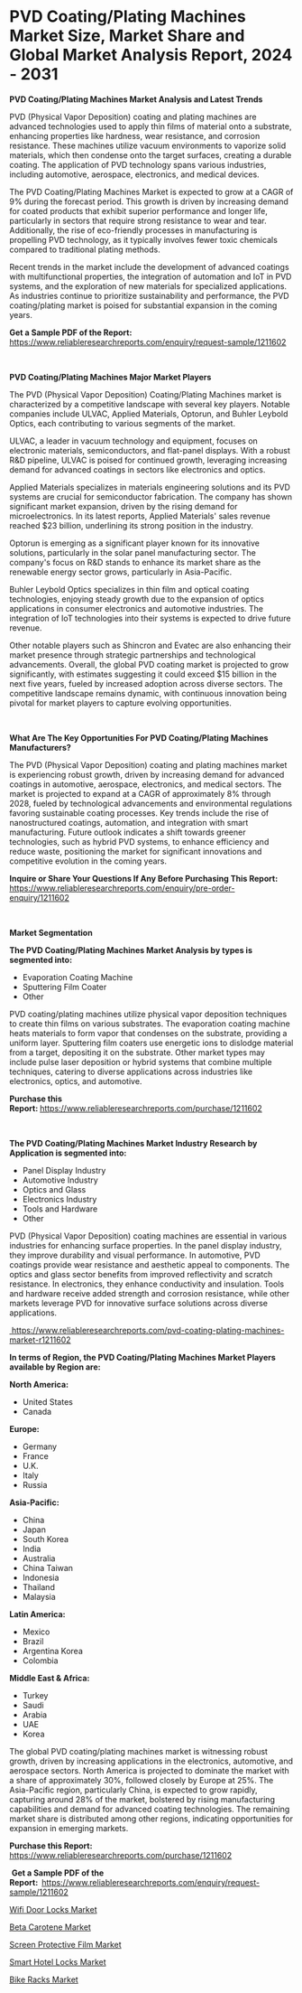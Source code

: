 <p><h1>PVD Coating/Plating Machines Market Size, Market Share and Global Market Analysis Report, 2024 - 2031</h1></p><p><strong>PVD Coating/Plating Machines Market Analysis and Latest Trends</strong></p>
<p><p>PVD (Physical Vapor Deposition) coating and plating machines are advanced technologies used to apply thin films of material onto a substrate, enhancing properties like hardness, wear resistance, and corrosion resistance. These machines utilize vacuum environments to vaporize solid materials, which then condense onto the target surfaces, creating a durable coating. The application of PVD technology spans various industries, including automotive, aerospace, electronics, and medical devices.</p><p>The PVD Coating/Plating Machines Market is expected to grow at a CAGR of 9% during the forecast period. This growth is driven by increasing demand for coated products that exhibit superior performance and longer life, particularly in sectors that require strong resistance to wear and tear. Additionally, the rise of eco-friendly processes in manufacturing is propelling PVD technology, as it typically involves fewer toxic chemicals compared to traditional plating methods.</p><p>Recent trends in the market include the development of advanced coatings with multifunctional properties, the integration of automation and IoT in PVD systems, and the exploration of new materials for specialized applications. As industries continue to prioritize sustainability and performance, the PVD coating/plating market is poised for substantial expansion in the coming years.</p></p>
<p><strong>Get a Sample PDF of the Report:&nbsp;</strong> <a href="https://www.reliableresearchreports.com/enquiry/request-sample/1211602?utm_campaign=3&utm_medium=2&utm_source=Github&utm_content=ia&utm_term=17122024&utm_id=pvd-coatingplating-machines">https://www.reliableresearchreports.com/enquiry/request-sample/1211602</a></p>
<p>&nbsp;</p>
<p><strong>PVD Coating/Plating Machines Major Market Players</strong></p>
<p><p>The PVD (Physical Vapor Deposition) Coating/Plating Machines market is characterized by a competitive landscape with several key players. Notable companies include ULVAC, Applied Materials, Optorun, and Buhler Leybold Optics, each contributing to various segments of the market.</p><p>ULVAC, a leader in vacuum technology and equipment, focuses on electronic materials, semiconductors, and flat-panel displays. With a robust R&D pipeline, ULVAC is poised for continued growth, leveraging increasing demand for advanced coatings in sectors like electronics and optics.</p><p>Applied Materials specializes in materials engineering solutions and its PVD systems are crucial for semiconductor fabrication. The company has shown significant market expansion, driven by the rising demand for microelectronics. In its latest reports, Applied Materials' sales revenue reached $23 billion, underlining its strong position in the industry.</p><p>Optorun is emerging as a significant player known for its innovative solutions, particularly in the solar panel manufacturing sector. The company's focus on R&D stands to enhance its market share as the renewable energy sector grows, particularly in Asia-Pacific.</p><p>Buhler Leybold Optics specializes in thin film and optical coating technologies, enjoying steady growth due to the expansion of optics applications in consumer electronics and automotive industries. The integration of IoT technologies into their systems is expected to drive future revenue.</p><p>Other notable players such as Shincron and Evatec are also enhancing their market presence through strategic partnerships and technological advancements. Overall, the global PVD coating market is projected to grow significantly, with estimates suggesting it could exceed $15 billion in the next five years, fueled by increased adoption across diverse sectors. The competitive landscape remains dynamic, with continuous innovation being pivotal for market players to capture evolving opportunities.</p></p>
<p>&nbsp;</p>
<p><strong>What Are The Key Opportunities For PVD Coating/Plating Machines Manufacturers?</strong></p>
<p><p>The PVD (Physical Vapor Deposition) coating and plating machines market is experiencing robust growth, driven by increasing demand for advanced coatings in automotive, aerospace, electronics, and medical sectors. The market is projected to expand at a CAGR of approximately 8% through 2028, fueled by technological advancements and environmental regulations favoring sustainable coating processes. Key trends include the rise of nanostructured coatings, automation, and integration with smart manufacturing. Future outlook indicates a shift towards greener technologies, such as hybrid PVD systems, to enhance efficiency and reduce waste, positioning the market for significant innovations and competitive evolution in the coming years.</p></p>
<p><strong>Inquire or Share Your Questions If Any Before Purchasing This Report:</strong> <a href="https://www.reliableresearchreports.com/enquiry/pre-order-enquiry/1211602?utm_campaign=3&utm_medium=2&utm_source=Github&utm_content=ia&utm_term=17122024&utm_id=pvd-coatingplating-machines">https://www.reliableresearchreports.com/enquiry/pre-order-enquiry/1211602</a></p>
<p>&nbsp;</p>
<p><strong>Market Segmentation</strong></p>
<p><strong>The PVD Coating/Plating Machines Market Analysis by types is segmented into:</strong></p>
<p><ul><li>Evaporation Coating Machine</li><li>Sputtering Film Coater</li><li>Other</li></ul></p>
<p><p>PVD coating/plating machines utilize physical vapor deposition techniques to create thin films on various substrates. The evaporation coating machine heats materials to form vapor that condenses on the substrate, providing a uniform layer. Sputtering film coaters use energetic ions to dislodge material from a target, depositing it on the substrate. Other market types may include pulse laser deposition or hybrid systems that combine multiple techniques, catering to diverse applications across industries like electronics, optics, and automotive.</p></p>
<p><strong>Purchase this Report:&nbsp;</strong><a href="https://www.reliableresearchreports.com/purchase/1211602?utm_campaign=3&utm_medium=2&utm_source=Github&utm_content=ia&utm_term=17122024&utm_id=pvd-coatingplating-machines">https://www.reliableresearchreports.com/purchase/1211602</a></p>
<p>&nbsp;</p>
<p><strong>The PVD Coating/Plating Machines Market Industry Research by Application is segmented into:</strong></p>
<p><ul><li>Panel Display Industry</li><li>Automotive Industry</li><li>Optics and Glass</li><li>Electronics Industry</li><li>Tools and Hardware</li><li>Other</li></ul></p>
<p><p>PVD (Physical Vapor Deposition) coating machines are essential in various industries for enhancing surface properties. In the panel display industry, they improve durability and visual performance. In automotive, PVD coatings provide wear resistance and aesthetic appeal to components. The optics and glass sector benefits from improved reflectivity and scratch resistance. In electronics, they enhance conductivity and insulation. Tools and hardware receive added strength and corrosion resistance, while other markets leverage PVD for innovative surface solutions across diverse applications.</p></p>
<p><a href="https://www.reliableresearchreports.com/pvd-coating-plating-machines-market-r1211602?utm_campaign=3&utm_medium=2&utm_source=Github&utm_content=ia&utm_term=17122024&utm_id=pvd-coatingplating-machines">&nbsp;https://www.reliableresearchreports.com/pvd-coating-plating-machines-market-r1211602</a></p>
<p><strong>In terms of Region, the PVD Coating/Plating Machines Market Players available by Region are:</strong></p>
<p>
    <p> <strong> North America: </strong>
        <ul>
            <li>United States</li>
            <li>Canada</li>
        </ul>
        </p> 
    <p> <strong> Europe: </strong>
        <ul>
            <li>Germany</li>
            <li>France</li>
            <li>U.K.</li>
            <li>Italy</li>
            <li>Russia</li>
        </ul>
        </p> 
    <p> <strong> Asia-Pacific: </strong>
        <ul>
            <li>China</li>
            <li>Japan</li>
            <li>South Korea</li>
            <li>India</li>
            <li>Australia</li>
            <li>China Taiwan</li>
            <li>Indonesia</li>
            <li>Thailand</li>
            <li>Malaysia</li>
        </ul>
        </p> 
    <p> <strong> Latin America: </strong>
        <ul>
            <li>Mexico</li>
            <li>Brazil</li>
            <li>Argentina Korea</li>
            <li>Colombia</li>
        </ul>
        </p> 
    <p> <strong> Middle East & Africa: </strong>
        <ul>
            <li>Turkey</li>
            <li>Saudi</li>
            <li>Arabia</li>
            <li>UAE</li>
            <li>Korea</li>
        </ul>
    </p>
    </p>
<p><p>The global PVD coating/plating machines market is witnessing robust growth, driven by increasing applications in the electronics, automotive, and aerospace sectors. North America is projected to dominate the market with a share of approximately 30%, followed closely by Europe at 25%. The Asia-Pacific region, particularly China, is expected to grow rapidly, capturing around 28% of the market, bolstered by rising manufacturing capabilities and demand for advanced coating technologies. The remaining market share is distributed among other regions, indicating opportunities for expansion in emerging markets.</p></p>
<p><strong>Purchase this Report: </strong><a href="https://www.reliableresearchreports.com/purchase/1211602?utm_campaign=3&utm_medium=2&utm_source=Github&utm_content=ia&utm_term=17122024&utm_id=pvd-coatingplating-machines">https://www.reliableresearchreports.com/purchase/1211602</a></p>
<p>&nbsp;<strong>Get a Sample PDF of the Report:&nbsp;&nbsp;</strong><a href="https://www.reliableresearchreports.com/enquiry/request-sample/1211602?utm_campaign=3&utm_medium=2&utm_source=Github&utm_content=ia&utm_term=17122024&utm_id=pvd-coatingplating-machines">https://www.reliableresearchreports.com/enquiry/request-sample/1211602</a></p>
<p><strong></strong></p>
<p><p><a href="https://github.com/mauripalmi/Market-Research-Report-List-5/blob/main/wifi-door-locks-market.md?utm_campaign=3&utm_medium=2&utm_source=Github&utm_content=ia&utm_term=17122024&utm_id=pvd-coatingplating-machines">Wifi Door Locks Market</a></p><p><a href="https://www.linkedin.com/pulse/future-outlook-beta-carotene-market-20242031-cagr-112-bbqhc?utm_campaign=3&utm_medium=2&utm_source=Github&utm_content=ia&utm_term=17122024&utm_id=pvd-coatingplating-machines">Beta Carotene Market</a></p><p><a href="https://www.linkedin.com/pulse/projected-market-revenue-screen-protective-film-107-cagr-from-cooxf?utm_campaign=3&utm_medium=2&utm_source=Github&utm_content=ia&utm_term=17122024&utm_id=pvd-coatingplating-machines">Screen Protective Film Market</a></p><p><a href="https://github.com/sca704osol/Market-Research-Report-List-1/blob/main/smart-hotel-locks-market.md?utm_campaign=3&utm_medium=2&utm_source=Github&utm_content=ia&utm_term=17122024&utm_id=pvd-coatingplating-machines">Smart Hotel Locks Market</a></p><p><a href="https://www.linkedin.com/pulse/pioneering-growth-analyzing-global-bike-racks-market-dynamics-0xl2f?utm_campaign=3&utm_medium=2&utm_source=Github&utm_content=ia&utm_term=17122024&utm_id=pvd-coatingplating-machines">Bike Racks Market</a></p></p>